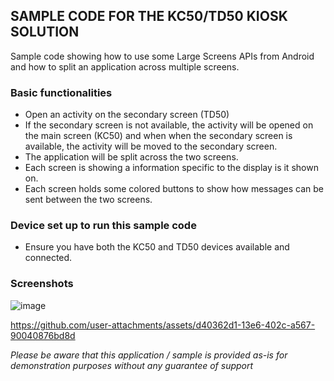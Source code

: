 ## SAMPLE CODE FOR THE KC50/TD50 KIOSK SOLUTION 

Sample code showing how to use some Large Screens APIs from Android and how to split an application across multiple screens.

### Basic functionalities
- Open an activity on the secondary screen (TD50)
- If the secondary screen is not available, the activity will be opened on the main screen (KC50) and when when the secondary screen is available, the activity will be moved to the secondary screen.
- The application will be split across the two screens.
- Each screen is showing a information specific to the display is it shown on.
- Each screen holds some colored buttons to show how messages can be sent between the two screens.

### Device set up to run this sample code
- Ensure you have both the KC50 and TD50 devices available and connected.

### Screenshots

![image](https://github.com/user-attachments/assets/aabd9c07-15b4-4aca-97b1-3b8671196ca9)



https://github.com/user-attachments/assets/d40362d1-13e6-402c-a567-90040876bd8d



*Please be aware that this application / sample is provided as-is for demonstration purposes without any guarantee of support*
